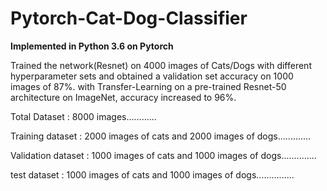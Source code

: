 # Pytorch-Cat-Dog-Classifier
**Implemented in Python 3.6 on Pytorch**

Trained the network(Resnet) on 4000 images of Cats/Dogs with different hyperparameter sets and obtained a validation set accuracy on 1000 images of 87%. with Transfer-Learning on a pre-trained Resnet-50 architecture on ImageNet, accuracy increased to 96%.


Total Dataset : 8000 images............

Training dataset : 2000 images of cats and 2000 images of dogs.............

Validation dataset : 1000 images of cats and 1000 images of dogs..............

test dataset : 1000 images of cats and 1000 images of dogs...............
